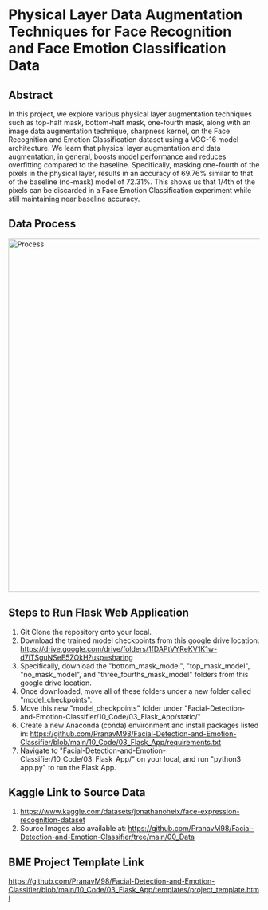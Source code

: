 # Physical Layer Data Augmentation Techniques for Face Recognition and Face Emotion Classification Data

## Abstract
In this project, we explore various physical layer augmentation techniques such as top-half mask, bottom-half mask, one-fourth mask, along with an image data augmentation technique, sharpness kernel, on the Face Recognition and Emotion Classification dataset using a VGG-16 model architecture. We learn that physical layer augmentation and data augmentation, in general, boosts model performance and reduces overfitting compared to the baseline. Specifically, masking one-fourth of the pixels in the physical layer, results in an accuracy of 69.76% similar to that of the baseline (no-mask) model of 72.31%. This shows us that 1/4th of the pixels can be discarded in a Face Emotion Classification experiment while still maintaining near baseline accuracy.  

## Data Process
<img width="708" alt="Process" src="https://user-images.githubusercontent.com/26104722/164836570-c45a12ed-8eea-4ae6-83f7-efd0ead6a3f7.png">

## Steps to Run Flask Web Application

1. Git Clone the repository onto your local.
2. Download the trained model checkpoints from this google drive location: https://drive.google.com/drive/folders/1fDAPtVYReKV1K1w-d7iTSguNSeE5ZOkH?usp=sharing
3. Specifically, download the "bottom_mask_model", "top_mask_model", "no_mask_model", and "three_fourths_mask_model" folders from this google drive location.
4. Once downloaded, move all of these folders under a new folder called "model_checkpoints".
5. Move this new "model_checkpoints" folder under "Facial-Detection-and-Emotion-Classifier/10_Code/03_Flask_App/static/"
6. Create a new Anaconda (conda) environment and install packages listed in: https://github.com/PranavM98/Facial-Detection-and-Emotion-Classifier/blob/main/10_Code/03_Flask_App/requirements.txt
7. Navigate to "Facial-Detection-and-Emotion-Classifier/10_Code/03_Flask_App/" on your local, and run "python3 app.py" to run the Flask App.


## Kaggle Link to Source Data
1. https://www.kaggle.com/datasets/jonathanoheix/face-expression-recognition-dataset
2. Source Images also available at: https://github.com/PranavM98/Facial-Detection-and-Emotion-Classifier/tree/main/00_Data

## BME Project Template Link
https://github.com/PranavM98/Facial-Detection-and-Emotion-Classifier/blob/main/10_Code/03_Flask_App/templates/project_template.html
